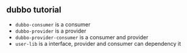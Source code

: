 ## dubbo tutorial

- `dubbo-consumer` is a consumer
- `dubbo-provider` is a provider
- `dubbo-provider-consumer` is a consumer and provider
- `user-lib` is a interface, provider and consumer can dependency it